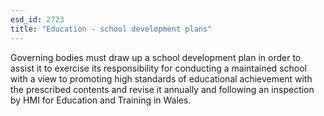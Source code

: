 ```yaml
---
esd_id: 2723
title: "Education - school development plans"
---
```


Governing bodies must draw up a school development plan in order to assist it to exercise its responsibility for conducting a maintained school with a view to promoting high standards of educational achievement with the prescribed contents and revise it annually and following an inspection by HMI for Education and Training in Wales. 

